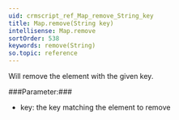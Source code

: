 ```yaml
---
uid: crmscript_ref_Map_remove_String_key
title: Map.remove(String key)
intellisense: Map.remove
sortOrder: 538
keywords: remove(String)
so.topic: reference
---
```


Will remove the element with the given key.



###Parameter:###


 - key: the key matching the element to remove


